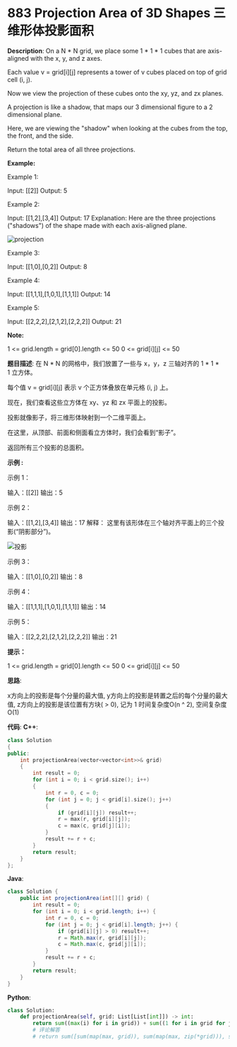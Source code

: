 # 883 Projection Area of 3D Shapes 三维形体投影面积

__Description__:
On a N \* N grid, we place some 1 \* 1 \* 1 cubes that are axis-aligned with the x, y, and z axes.

Each value v = grid[i][j] represents a tower of v cubes placed on top of grid cell (i, j).

Now we view the projection of these cubes onto the xy, yz, and zx planes.

A projection is like a shadow, that maps our 3 dimensional figure to a 2 dimensional plane.

Here, we are viewing the "shadow" when looking at the cubes from the top, the front, and the side.

Return the total area of all three projections.

__Example:__

Example 1:

Input: [[2]]
Output: 5

Example 2:

Input: [[1,2],[3,4]]
Output: 17
Explanation:
Here are the three projections ("shadows") of the shape made with each axis-aligned plane.

![projection](https://s3-lc-upload.s3.amazonaws.com/uploads/2018/08/02/shadow.png)

Example 3:

Input: [[1,0],[0,2]]
Output: 8

Example 4:

Input: [[1,1,1],[1,0,1],[1,1,1]]
Output: 14

Example 5:

Input: [[2,2,2],[2,1,2],[2,2,2]]
Output: 21

__Note:__

1 <= grid.length = grid[0].length <= 50
0 <= grid[i][j] <= 50

__题目描述__:
在 N \* N 的网格中，我们放置了一些与 x，y，z 三轴对齐的 1 \* 1 \* 1 立方体。

每个值 v = grid[i][j] 表示 v 个正方体叠放在单元格 (i, j) 上。

现在，我们查看这些立方体在 xy、yz 和 zx 平面上的投影。

投影就像影子，将三维形体映射到一个二维平面上。

在这里，从顶部、前面和侧面看立方体时，我们会看到“影子”。

返回所有三个投影的总面积。

__示例 :__

示例 1：

输入：[[2]]
输出：5

示例 2：

输入：[[1,2],[3,4]]
输出：17
解释：
这里有该形体在三个轴对齐平面上的三个投影(“阴影部分”)。

![投影](https://s3-lc-upload.s3.amazonaws.com/uploads/2018/08/02/shadow.png)

示例 3：

输入：[[1,0],[0,2]]
输出：8

示例 4：

输入：[[1,1,1],[1,0,1],[1,1,1]]
输出：14

示例 5：

输入：[[2,2,2],[2,1,2],[2,2,2]]
输出：21

__提示：__

1 <= grid.length = grid[0].length <= 50
0 <= grid[i][j] <= 50

__思路__:

x方向上的投影是每个分量的最大值, y方向上的投影是转置之后的每个分量的最大值, z方向上的投影是该位置有方块( > 0), 记为 1
时间复杂度O(n ^ 2), 空间复杂度O(1)

__代码__:
__C++__:

```C++
class Solution 
{
public:
    int projectionArea(vector<vector<int>>& grid) 
    {
        int result = 0;
        for (int i = 0; i < grid.size(); i++) 
        {
            int r = 0, c = 0;
            for (int j = 0; j < grid[i].size(); j++) 
            {
                if (grid[i][j]) result++;
                r = max(r, grid[i][j]);
                c = max(c, grid[j][i]);
            }
            result += r + c;
        }
        return result;
    }
};
```

__Java__:

```Java
class Solution {
    public int projectionArea(int[][] grid) {
        int result = 0;
        for (int i = 0; i < grid.length; i++) {
            int r = 0, c = 0;
            for (int j = 0; j < grid[i].length; j++) {
                if (grid[i][j] > 0) result++;
                r = Math.max(r, grid[i][j]);
                c = Math.max(c, grid[j][i]);
            }
            result += r + c;
        }
        return result;
    }
}
```

__Python__:

```Python
class Solution:
    def projectionArea(self, grid: List[List[int]]) -> int:
        return sum((max(i) for i in grid)) + sum((1 for i in grid for j in i if j)) + sum((max(i) for i in zip(*grid)))
        # 评论解答
        # return sum([sum(map(max, grid)), sum(map(max, zip(*grid))), sum(v > 0 for row in grid for v in row)])
```
